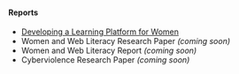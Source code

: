 #### Reports

- [Developing a Learning Platform for Women](https://medium.com/read-write-participate/case-study-developing-a-learning-platform-for-women-afa4d2096bc#.yind84k3g) 
- Women and Web Literacy Research Paper *(coming soon)*
- Women and Web Literacy Report *(coming soon)*
- Cyberviolence Research Paper *(coming soon)*
